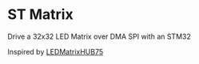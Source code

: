 # ST Matrix

Drive a 32x32 LED Matrix over DMA SPI with an STM32

Inspired by [LEDMatrixHUB75](https://github.com/Frans-Willem/LEDMatrixHUB75)

